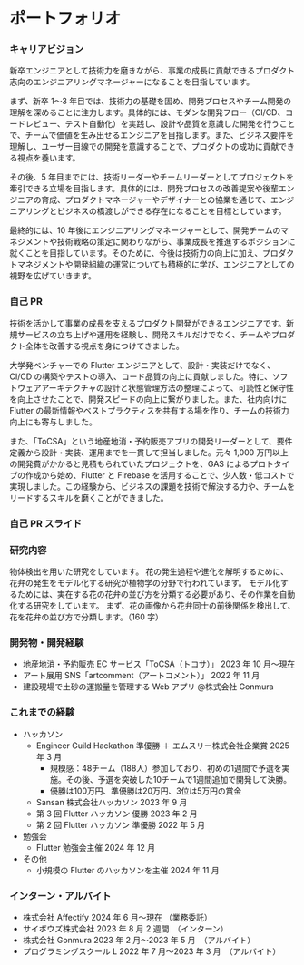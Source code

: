 # ポートフォリオ

### キャリアビジョン

新卒エンジニアとして技術力を磨きながら、事業の成長に貢献できるプロダクト志向のエンジニアリングマネージャーになることを目指しています。

まず、新卒 1〜3 年目では、技術力の基礎を固め、開発プロセスやチーム開発の理解を深めることに注力します。具体的には、モダンな開発フロー（CI/CD、コードレビュー、テスト自動化）を実践し、設計や品質を意識した開発を行うことで、チームで価値を生み出せるエンジニアを目指します。また、ビジネス要件を理解し、ユーザー目線での開発を意識することで、プロダクトの成功に貢献できる視点を養います。

その後、5 年目までには、技術リーダーやチームリーダーとしてプロジェクトを牽引できる立場を目指します。具体的には、開発プロセスの改善提案や後輩エンジニアの育成、プロダクトマネージャーやデザイナーとの協業を通じて、エンジニアリングとビジネスの橋渡しができる存在になることを目標としています。

最終的には、10 年後にエンジニアリングマネージャーとして、開発チームのマネジメントや技術戦略の策定に関わりながら、事業成長を推進するポジションに就くことを目指しています。そのために、今後は技術力の向上に加え、プロダクトマネジメントや開発組織の運営についても積極的に学び、エンジニアとしての視野を広げていきます。

### 自己 PR

技術を活かして事業の成長を支えるプロダクト開発ができるエンジニアです。新規サービスの立ち上げや運用を経験し、開発スキルだけでなく、チームやプロダクト全体を改善する視点を身につけてきました。

大学発ベンチャーでの Flutter エンジニアとして、設計・実装だけでなく、CI/CD の構築やテストの導入、コード品質の向上に貢献しました。特に、ソフトウェアアーキテクチャの設計と状態管理方法の整理によって、可読性と保守性を向上させたことで、開発スピードの向上に繋がりました。また、社内向けに Flutter の最新情報やベストプラクティスを共有する場を作り、チームの技術力向上にも寄与しました。

また、「ToCSA」という地産地消・予約販売アプリの開発リーダーとして、要件定義から設計・実装、運用までを一貫して担当しました。元々 1,000 万円以上の開発費がかかると見積もられていたプロジェクトを、GAS によるプロトタイプの作成から始め、Flutter と Firebase を活用することで、少人数・低コストで実現しました。この経験から、ビジネスの課題を技術で解決する力や、チームをリードするスキルを磨くことができました。

### 自己 PR スライド

### 研究内容

物体検出を用いた研究をしています。
花の発生過程や進化を解明するために、花弁の発生をモデル化する研究が植物学の分野で行われています。
モデル化するためには、実在する花の花弁の並び方を分類する必要があり、その作業を自動化する研究をしています。
まず、花の画像から花弁同士の前後関係を検出して、花を花弁の並び方で分類します。（160 字）

### 開発物・開発経験

- 地産地消・予約販売 EC サービス「ToCSA（トコサ）」 2023 年 10 月〜現在
- アート展用 SNS「artcomment（アートコメント）」 2022 年 11 月
- 建設現場で土砂の運搬量を管理する Web アプリ @株式会社 Gonmura

### これまでの経験

- ハッカソン
  - Engineer Guild Hackathon 準優勝 ＋ エムスリー株式会社企業賞 2025 年 3 月
    - 規模感：48チーム（188人）参加しており、初めの1週間で予選を実施。その後、予選を突破した10チームで1週間追加で開発して決勝。
    - 優勝は100万円、準優勝は20万円、3位は5万円の賞金
  - Sansan 株式会社ハッカソン 2023 年 9 月
  - 第 3 回 Flutter ハッカソン 優勝 2023 年 2 月
  - 第 2 回 Flutter ハッカソン 準優勝 2022 年 5 月
- 勉強会
  - Flutter 勉強会主催 2024 年 12 月
- その他
  - 小規模の Flutter のハッカソンを主催 2024 年 11 月

### インターン・アルバイト

- 株式会社 Affectify 2024 年 6 月〜現在 （業務委託）
- サイボウズ株式会社 2023 年 8 月 2 週間　（インターン）
- 株式会社 Gonmura 2023 年 2 月〜2023 年 5 月　（アルバイト）
- プログラミングスクール L 2022 年 7 月〜2023 年 3 月　（アルバイト）
